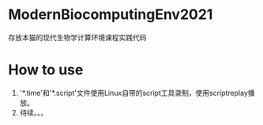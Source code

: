 # ModernBiocomputingEnv2021
存放本猫的现代生物学计算环境课程实践代码

# How to use
1. '\*.time'和'\*.script'文件使用Linux自带的script工具录制，使用scriptreplay播放。
2. 待续。。。
